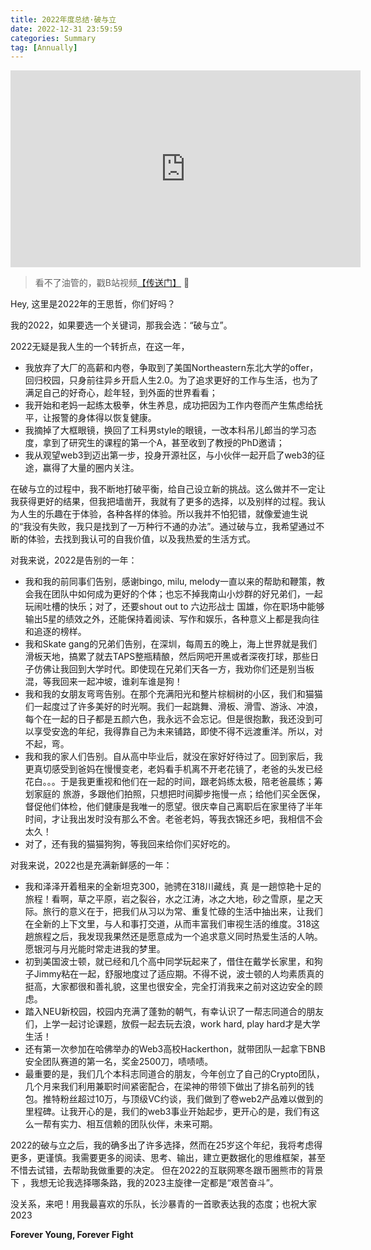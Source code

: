 ```yaml
---
title: 2022年度总结·破与立
date: 2022-12-31 23:59:59
categories: Summary
tag: [Annually]
---
```


<iframe width="560" height="315" src="https://www.youtube.com/embed/ACJX5Kmh16w" title="YouTube video player" frameborder="0" allow="accelerometer; autoplay; clipboard-write; encrypted-media; gyroscope; picture-in-picture" allowfullscreen></iframe>

> 看不了油管的，戳B站视频[【传送门】](https://www.bilibili.com/video/BV1TG4y177Kd/?spm_id_from=333.999.0.0&vd_source=cdd2b14ef235a4dc214d7799aa9a91ce) 🚀

<!-- more -->

Hey, 这里是2022年的王思哲，你们好吗？

我的2022，如果要选一个关键词，那我会选：“破与立”。

2022无疑是我人生的一个转折点，在这一年，

- 我放弃了大厂的高薪和内卷，争取到了美国Northeastern东北大学的offer，回归校园，只身前往异乡开启人生2.0。为了追求更好的工作与生活，也为了满足自己的好奇心，趁年轻，到外面的世界看看；
- 我开始和老妈一起练太极拳，休生养息，成功把因为工作内卷而产生焦虑给抚平，让报警的身体得以恢复健康。
- 我摘掉了大框眼镜，换回了工科男style的眼镜，一改本科吊儿郎当的学习态度，拿到了研究生的课程的第一个A，甚至收到了教授的PhD邀请；
- 我从观望web3到迈出第一步，投身开源社区，与小伙伴一起开启了web3的征途，赢得了大量的圈内关注。

在破与立的过程中，我不断地打破平衡，给自己设立新的挑战。这么做并不一定让我获得更好的结果，但我把墙凿开，我就有了更多的选择，以及别样的过程。我认为人生的乐趣在于体验，各种各样的体验。所以我并不怕犯错，就像爱迪生说的“我没有失败，我只是找到了一万种行不通的办法”。通过破与立，我希望通过不断的体验，去找到我认可的自我价值，以及我热爱的生活方式。

对我来说，2022是告别的一年：

- 我和我的前同事们告别，感谢bingo, milu, melody一直以来的帮助和鞭策，教会我在团队中如何成为更好的个体；也忘不掉我南山小炒群的好兄弟们，一起玩闹吐槽的快乐；对了，还要shout out to 六边形战士 国雄，你在职场中能够  输出5星的绩效之外，还能保持着阅读、写作和娱乐，各种意义上都是我向往和追逐的榜样。
- 我和Skate gang的兄弟们告别，在深圳，每周五的晚上，海上世界就是我们滑板天地，搞累了就去TAPS整瓶精酿，然后网吧开黑或者深夜打球，那些日子仿佛让我回到大学时代。即使现在兄弟们天各一方，我劝你们还是别当板混，等我回来一起冲坡，谁刹车谁是狗！
- 我和我的女朋友弯弯告别。在那个充满阳光和整片棕榈树的小区，我们和猫猫们一起度过了许多美好的时光啊。我们一起跳舞、滑板、滑雪、游泳、冲浪，每个在一起的日子都是五颜六色，我永远不会忘记。但是很抱歉，我还没到可以享受安逸的年纪，我得靠自己为未来铺路，即使不得不远渡重洋。所以，对不起，弯。
- 我和我的家人们告别。自从高中毕业后，就没在家好好待过了。回到家后，我更真切感受到爸妈在慢慢变老，老妈看手机离不开老花镜了，老爸的头发已经花白。。。于是我更重视和他们在一起的时间，跟老妈练太极，陪老爸晨练；筹划家庭的  旅游，多跟他们拍照，只想把时间脚步拖慢一点；给他们买全医保，督促他们体检，他们健康是我唯一的愿望。很庆幸自己离职后在家里待了半年时间，才让我出发时没有那么不舍。老爸老妈，等我衣锦还乡吧，我相信不会太久！
- 对了，还有我的猫猫狗狗，等我回来给你们买好吃的。

对我来说，2022也是充满新鲜感的一年：

- 我和泽泽开着租来的全新坦克300，驰骋在318川藏线，真 是一趟惊艳十足的旅程！看啊，草之平原，岩之裂谷，水之江涛，冰之大地，砂之雪原，星之天际。旅行的意义在于，把我们从习以为常、重复忙碌的生活中抽出来，让我们在全新的上下文里，与人和事打交道，从而丰富我们审视生活的维度。318这趟旅程之后，我发现我果然还是愿意成为一个追求意义同时热爱生活的人呐。愿银河与月光能时常走进我的梦里。
- 初到美国波士顿，就已经和几个高中同学玩起来了，借住在戴学长家里，和狗子Jimmy粘在一起，舒服地度过了适应期。不得不说，波士顿的人均素质真的挺高，大家都很和善礼貌，这里也很安全，完全打消我来之前对这边安全的顾虑。
- 踏入NEU新校园，校园内充满了蓬勃的朝气，有幸认识了一帮志同道合的朋友们，上学一起讨论课题，放假一起去玩去浪，work hard, play hard才是大学生活！
- 还有第一次参加在哈佛举办的Web3高校Hackerthon，就带团队一起拿下BNB安全团队赛道的第一名，奖金2500刀，啧啧啧。
- 最重要的是，我们几个本科志同道合的朋友，今年创立了自己的Crypto团队，几个月来我们利用兼职时间紧密配合，在梁神的带领下做出了排名前列的钱包。推特粉丝超过10万，与顶级VC约谈，我们做到了卷web2产品难以做到的里程碑。让我开心的是，我们的web3事业开始起步，更开心的是，我们有这么一帮有实力、相互信赖的团队伙伴，未来可期。

2022的破与立之后，我的确多出了许多选择，然而在25岁这个年纪，我将考虑得更多，更谨慎。我需要更多的阅读、思考、输出，建立更数据化的思维框架，甚至不惜去试错，去帮助我做重要的决定。 但在2022的互联网寒冬跟币圈熊市的背景下 ，我想无论我选择哪条路，我的2023主旋律一定都是“艰苦奋斗”。

没关系，来吧！用我最喜欢的乐队，长沙暴青的一首歌表达我的态度；也祝大家 2023

**Forever Young, Forever Fight**